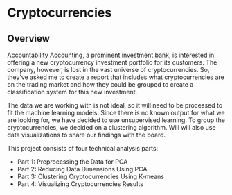 # Cryptocurrencies

## Overview

Accountability Accounting, a prominent investment bank, is interested in offering a new cryptocurrency investment portfolio for its customers. The company, however, is lost in the vast universe of cryptocurrencies. So, they’ve asked me to create a report that includes what cryptocurrencies are on the trading market and how they could be grouped to create a classification system for this new investment.

The data we are working with is not ideal, so it will need to be processed to fit the machine learning models. Since there is no known output for what we are looking for, we have decided to use unsupervised learning. To group the cryptocurrencies, we decided on a clustering algorithm. Will will also use data visualizations to share our findings with the board.

This project consists of four technical analysis parts:

- Part 1: Preprocessing the Data for PCA
- Part 2: Reducing Data Dimensions Using PCA
- Part 3: Clustering Cryptocurrencies Using K-means
- Part 4: Visualizing Cryptocurrencies Results
